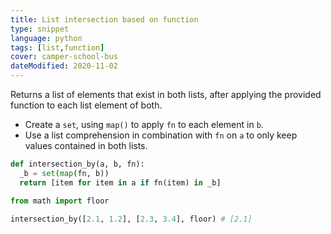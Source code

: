 ```yaml
---
title: List intersection based on function
type: snippet
language: python
tags: [list,function]
cover: camper-school-bus
dateModified: 2020-11-02
---
```


Returns a list of elements that exist in both lists, after applying the provided function to each list element of both.

- Create a `set`, using `map()` to apply `fn` to each element in `b`.
- Use a list comprehension in combination with `fn` on `a` to only keep values contained in both lists.

```py
def intersection_by(a, b, fn):
  _b = set(map(fn, b))
  return [item for item in a if fn(item) in _b]

from math import floor

intersection_by([2.1, 1.2], [2.3, 3.4], floor) # [2.1]
```
